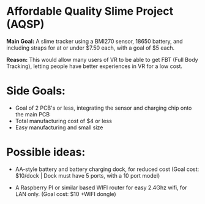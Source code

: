# Affordable Quality Slime Project (AQSP)

**Main Goal:** A slime tracker using a BMI270 sensor, 18650 battery, and including straps for at or under $7.50 each, with a goal of $5 each.

**Reason:** This would allow many users of VR to be able to get FBT (Full Body Tracking), letting people have better experiences in VR for a low cost.

# Side Goals:

- Goal of 2 PCB's or less, integrating the sensor and charging chip onto the main PCB
- Total manufacturing cost of $4 or less
- Easy manufacturing and small size

# Possible ideas:

- AA-style battery and battery charging dock, for reduced cost (Goal cost: $10/dock | Dock must have 5 ports, with a 10 port model)

- A Raspberry PI or similar based WIFI router for easy 2.4Ghz wifi, for LAN only. (Goal cost: $10 +WIFI dongle)
